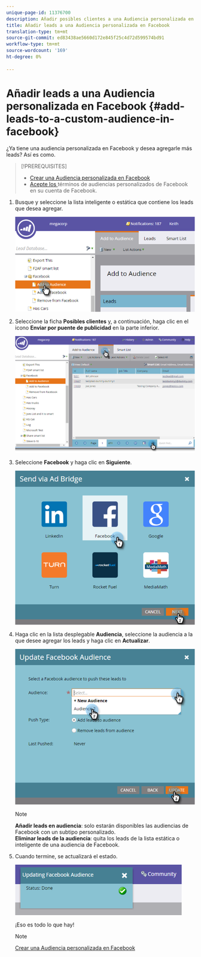 ```yaml
---
unique-page-id: 11376700
description: Añadir posibles clientes a una Audiencia personalizada en Facebook - Documentos de marketing - Documentación del producto
title: Añadir leads a una Audiencia personalizada en Facebook
translation-type: tm+mt
source-git-commit: ed83438ae5660d172e845f25c4d72d599574bd91
workflow-type: tm+mt
source-wordcount: '169'
ht-degree: 0%

---
```



# Añadir leads a una Audiencia personalizada en Facebook {#add-leads-to-a-custom-audience-in-facebook}

¿Ya tiene una audiencia personalizada en Facebook y desea agregarle más leads? Así es como.

>[!PREREQUISITES]
>
>* [Crear una Audiencia personalizada en Facebook](/help/marketo/product-docs/demand-generation/facebook/create-a-custom-audience-in-facebook.md)
>* [Acepte los ](https://www.facebook.com/ads/manage/customaudiences/tos.php) términos de audiencias personalizados de Facebook en su cuenta de Facebook.

>



1. Busque y seleccione la lista inteligente o estática que contiene los leads que desea agregar.

   ![](assets/one.png)

1. Seleccione la ficha **Posibles clientes** y, a continuación, haga clic en el icono **Enviar por puente de publicidad** en la parte inferior.

   ![](assets/two-1.png)

1. Seleccione **Facebook** y haga clic en **Siguiente**.

   ![](assets/three.png)

1. Haga clic en la lista desplegable **Audiencia**, seleccione la audiencia a la que desee agregar los leads y haga clic en **Actualizar**.

   ![](assets/4.png)

   >[!NOTE]
   >
   >**Añadir leads en audiencia**: solo estarán disponibles las audiencias de Facebook con un subtipo personalizado.\
   >**Eliminar leads de la audiencia**: quita los leads de la lista estática o inteligente de una audiencia de Facebook.

1. Cuando termine, se actualizará el estado.

   ![](assets/five-1.png)

   ¡Eso es todo lo que hay!

   >[!NOTE]
   >
   >[Crear una Audiencia personalizada en Facebook](/help/marketo/product-docs/demand-generation/facebook/create-a-custom-audience-in-facebook.md)
